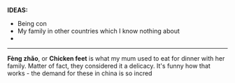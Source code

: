 **IDEAS:**
- Being con
- My family in other countries which I know nothing about
- 

-----

**Fèng zhǎo**, or **Chicken feet** is what my mum used to eat for dinner with her family. Matter of fact, they considered it a delicacy. It's funny how that works - the demand for these in china is so incred